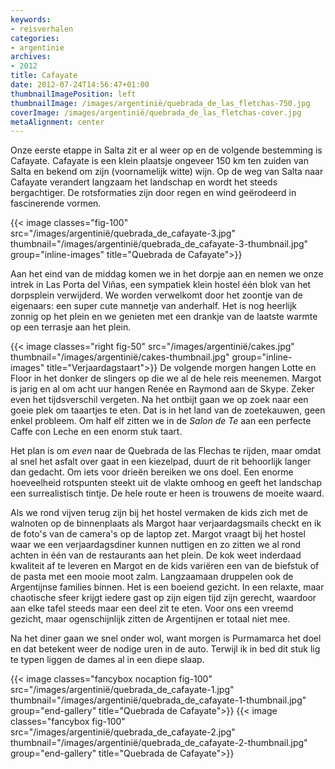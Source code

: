 ```yaml
---
keywords:
- reisverhalen
categories:
- argentinie
archives:
- 2012
title: Cafayate
date: 2012-07-24T14:56:47+01:00
thumbnailImagePosition: left
thumbnailImage: /images/argentinië/quebrada_de_las_fletchas-750.jpg
coverImage: /images/argentinië/quebrada_de_las_fletchas-cover.jpg
metaAlignment: center
---
```


Onze eerste etappe in Salta zit er al weer op en de volgende bestemming is
Cafayate. Cafayate is een klein plaatsje ongeveer 150 km ten zuiden van Salta
en bekend om zijn (voornamelijk witte) wijn. Op de weg van Salta naar Cafayate
verandert langzaam het landschap en wordt het steeds bergachtiger. De
rotsformaties zijn door regen en wind geërodeerd in fascinerende vormen.

{{< image classes="fig-100" src="/images/argentinië/quebrada_de_cafayate-3.jpg"
thumbnail="/images/argentinië/quebrada_de_cafayate-3-thumbnail.jpg"
group="inline-images" title="Quebrada de Cafayate">}}

Aan het eind van de middag komen we in het dorpje aan en nemen we onze intrek
in Las Porta del Viñas, een sympatiek klein hostel één blok van het dorpsplein
verwijderd. We worden verwelkomt door het zoontje van de eigenaars: een super
cute mannetje van anderhalf. Het is nog heerlijk zonnig op het plein en we
genieten met een drankje van de laatste warmte op een terrasje aan het plein.

{{< image classes="right fig-50" src="/images/argentinië/cakes.jpg"
thumbnail="/images/argentinië/cakes-thumbnail.jpg" group="inline-images"
title="Verjaardagstaart">}} De volgende morgen hangen Lotte en Floor in het
donker de slingers op die we al de hele reis meenemen. Margot is jarig en al om
acht uur hangen Renée en Raymond aan de Skype. Zeker even het tijdsverschil
vergeten. Na het ontbijt gaan we op zoek naar een goeie plek om taaartjes te
eten. Dat is in het land van de zoetekauwen, geen enkel probleem. Om half elf
zitten we in de <i>Salon de Te</i> aan een perfecte Caffe con Leche en een
enorm stuk taart.

Het plan is om <i>even</i> naar de <span class="term" title="Kloof van de
Pijlen">Quebrada de las Flechas</span> te rijden, maar omdat al snel het asfalt
over gaat in een kiezelpad, duurt de rit behoorlijk langer dan gedacht. Om iets
voor drieën bereiken we ons doel. Een enorme hoeveelheid rotspunten steekt uit
de vlakte omhoog en geeft het landschap een surrealistisch tintje. De hele
route er heen is trouwens de moeite waard.

Als we rond vijven terug zijn bij het hostel vermaken de kids zich met de
walnoten op de binnenplaats als Margot haar verjaardagsmails checkt en ik de
foto's van de camera's op de laptop zet. Margot vraagt bij het hostel waar we
een verjaardagsdiner kunnen nuttigen en zo zitten we al rond achten in één van
de restaurants aan het plein. De kok weet inderdaad kwaliteit af te leveren en
Margot en de kids variëren een van de biefstuk of de pasta met een mooie moot
zalm. Langzaamaan druppelen ook de Argentijnse families binnen. Het is een
boeiend gezicht. In een relaxte, maar chaotische sfeer krijgt iedere gast op
zijn eigen tijd zijn gerecht, waardoor aan elke tafel steeds maar een deel zit
te eten. Voor ons een vreemd gezicht, maar ogenschijnlijk zitten de Argentijnen
er totaal niet mee.

Na het diner gaan we snel onder wol, want morgen is Purmamarca het doel en dat
betekent weer de nodige uren in de auto. Terwijl ik in bed dit stuk lig te
typen liggen de dames al in een diepe slaap.

{{< image classes="fancybox nocaption fig-100"
src="/images/argentinië/quebrada_de_cafayate-1.jpg"
thumbnail="/images/argentinië/quebrada_de_cafayate-1-thumbnail.jpg"
group="end-gallery" title="Quebrada de Cafayate">}} {{< image
classes="fancybox fig-100" src="/images/argentinië/quebrada_de_cafayate-2.jpg"
thumbnail="/images/argentinië/quebrada_de_cafayate-2-thumbnail.jpg"
group="end-gallery" title="Quebrada de Cafayate">}}

